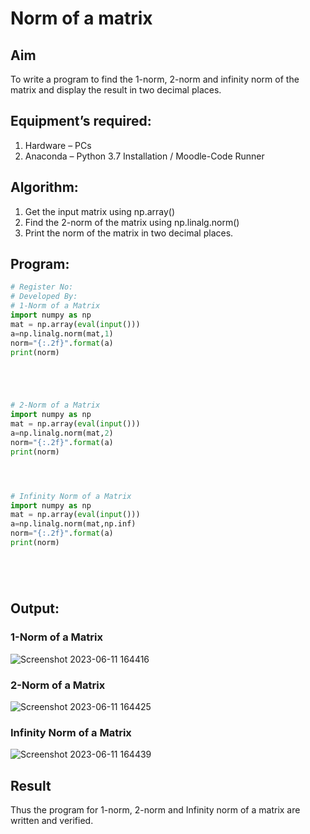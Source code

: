 # Norm of a matrix
## Aim
To write a program to find the 1-norm, 2-norm and infinity norm of the matrix and display the result in two decimal places.
## Equipment’s required:
1.	Hardware – PCs
2.	Anaconda – Python 3.7 Installation / Moodle-Code Runner
## Algorithm:
1. Get the input matrix using np.array()   
2. Find the 2-norm of the matrix using np.linalg.norm()
3. Print the norm of the matrix in two decimal places.
## Program:
```Python
# Register No:
# Developed By:
# 1-Norm of a Matrix
import numpy as np
mat = np.array(eval(input()))
a=np.linalg.norm(mat,1)
norm="{:.2f}".format(a)
print(norm)





# 2-Norm of a Matrix
import numpy as np
mat = np.array(eval(input()))
a=np.linalg.norm(mat,2)
norm="{:.2f}".format(a)
print(norm)




# Infinity Norm of a Matrix
import numpy as np
mat = np.array(eval(input()))
a=np.linalg.norm(mat,np.inf)
norm="{:.2f}".format(a)
print(norm)






```
## Output:
### 1-Norm of a Matrix
![Screenshot 2023-06-11 164416](https://github.com/ThivakarR/Norm-of-a-matrix/assets/118707074/26c9d308-a113-4452-99b5-90ab3ce34a1e)


### 2-Norm of a Matrix
![Screenshot 2023-06-11 164425](https://github.com/ThivakarR/Norm-of-a-matrix/assets/118707074/4c353fb0-71de-442d-8949-971c842b3b2e)

### Infinity Norm of a Matrix
![Screenshot 2023-06-11 164439](https://github.com/ThivakarR/Norm-of-a-matrix/assets/118707074/80bfbec1-5e35-4958-b229-b9e008d2cefe)

## Result
Thus the program for 1-norm, 2-norm and Infinity norm of a matrix are written and verified.
